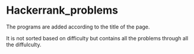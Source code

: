 # Hackerrank_problems

The programs are added according to the title of the page.

It is not sorted based on difficulty but contains all the problems through all the diffulculty.
